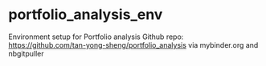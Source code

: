 # portfolio_analysis_env
Environment setup for Portfolio analysis Github repo: https://github.com/tan-yong-sheng/portfolio_analysis via mybinder.org and nbgitpuller
